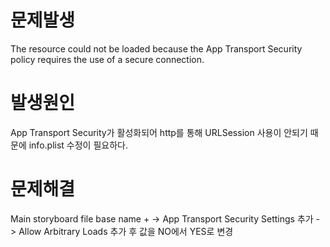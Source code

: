 # 문제발생

The resource could not be loaded because the App Transport Security policy requires the use of a secure connection.

# 발생원인

App Transport Security가 활성화되어 http를 통해 URLSession 사용이 안되기 때문에 info.plist 수정이 필요하다. 

# 문제해결

Main storyboard file base name + -> App Transport Security Settings 추가 -> Allow Arbitrary Loads 추가 후 값을 NO에서 YES로 변경 
